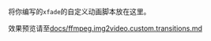 
将你编写的`xfade`的自定义动画脚本放在这里。

效果预览请至[docs/ffmpeg.img2video.custom.transitions.md](../../docs/ffmpeg.img2video.custom.transitions.md)